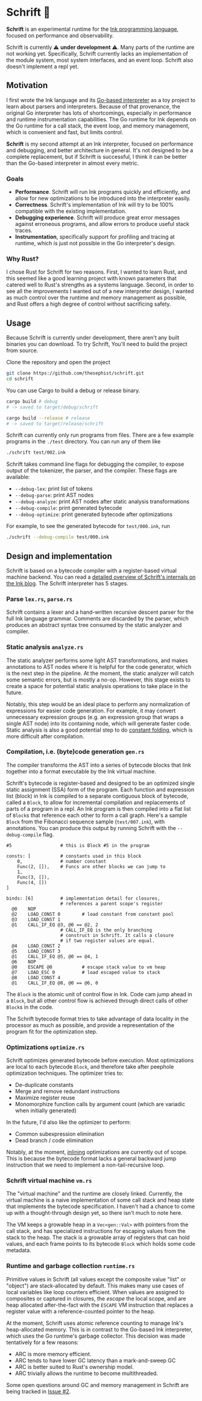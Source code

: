 # Schrift 🚄

**Schrift** is an experimental runtime for the [Ink programming language](https://github.com/thesephist/ink), focused on performance and observability.

Schrift is currently ⚠️ **under development** ⚠️. Many parts of the runtime are not working yet. Specifically, Schrift currently lacks an implementation of the module system, most system interfaces, and an event loop. Schrift also doesn't implement a repl yet.

## Motivation

I first wrote the Ink language and its [Go-based interpreter](https://github.com/thesephist/ink) as a toy project to learn about parsers and interpreters. Because of that provenance, the original Go interpreter has lots of shortcomings, especially in performance and runtime instrumentation capabilities. The Go runtime for Ink depends on the Go runtime for a call stack, the event loop, and memory management, which is convenient and fast, but limits control.

**Schrift** is my second attempt at an Ink interpreter, focused on performance and debugging, and better architecture in general. It's not designed to be a complete replacement, but if Schrift is successful, I think it can be better than the Go-based interpreter in almost every metric.

### Goals

- **Performance**. Schrift will run Ink programs quickly and efficiently, and allow for new optimizations to be introduced into the interpreter easily.
- **Correctness**. Schrift's implementation of Ink will try to be 100% compatible with the existing implementation.
- **Debugging experience**. Schrift will produce great error messages against erroneous programs, and allow errors to produce useful stack traces.
- **Instrumentation**, specifically support for profiling and tracing at runtime, which is just not possible in the Go interpreter's design.

### Why Rust?

I chose Rust for Schrift for two reasons. First, I wanted to learn Rust, and this seemed like a good learning project with known parameters that catered well to Rust's strengths as a systems language. Second, in order to see all the improvements I wanted out of a new interpreter design, I wanted as much control over the runtime and memory management as possible, and Rust offers a high degree of control without sacrificing safety.

## Usage

Because Schrift is currently under development, there aren't any built binaries you can download. To try Schrift, You'll need to build the project from source.

Clone the repository and open the project

```sh
git clone https://github.com/thesephist/schrift.git
cd schrift
```

You can use Cargo to build a debug or release binary.

```sh
cargo build # debug
# -> saved to target/debug/schrift

cargo build --release # release
# -> saved to target/release/schrift
```

Schrift can currently only run programs from files. There are a few example programs in the `./test` directory. You can run any of them like

```sh
./schrift test/002.ink
```

Schrift takes command line flags for debugging the compiler, to expose output of the tokenizer, the parser, and the compiler. These flags are available:

- `--debug-lex`: print list of tokens
- `--debug-parse`: print AST nodes
- `--debug-analyze`: print AST nodes after static analysis transformations
- `--debug-compile`: print generated bytecode
- `--debug-optimize`: print generated bytecode after optimizations

For example, to see the generated bytecode for `test/000.ink`, run

```sh
./schrift --debug-compile test/000.ink
```

## Design and implementation

Schrift is based on a bytecode compiler with a register-based virtual machine backend. You can read a [detailed overview of Schrift's internals on the Ink blog](https://dotink.co/posts/schrift-code/). The Schrift interpreter has 5 stages.

### Parse `lex.rs`, `parse.rs`

Schrift contains a lexer and a hand-written recursive descent parser for the full Ink language grammar. Comments are discarded by the parser, which produces an abstract syntax tree consumed by the static analyzer and compiler.

### Static analysis `analyze.rs`

The static analyzer performs some light AST transformations, and makes annotations to AST nodes where it is helpful for the code generator, which is the next step in the pipeline. At the moment, the static analyzer will catch some semantic errors, but is mostly a no-op. However, this stage exists to create a space for potential static analysis operations to take place in the future.

Notably, this step would be an ideal place to perform any normalization of expressions for easier code generation. For example, it may convert unnecessary expression groups (e.g. an expression group that wraps a single AST node) into its containing node, which will generate faster code. Static analysis is also a good potential step to do [constant folding](https://en.wikipedia.org/wiki/Constant_folding), which is more difficult after compilation.

### Compilation, i.e. (byte)code generation `gen.rs`

The compiler transforms the AST into a series of bytecode blocks that link together into a format executable by the Ink virtual machine.

Schrift's bytecode is register-based and designed to be an optimized single static assignment (SSA) form of the program. Each function and expression list (block) in Ink is compiled to a separate contiguous block of bytecode, called a `Block`, to allow for incremental compilation and replacements of parts of a program in a repl. An Ink program is then compiled into a flat list of `Block`s that reference each other to form a call graph. Here's a sample `Block` from the Fibonacci sequence sample (`test/007.ink`), with annotations. You can produce this output by running Schrift with the `--debug-compile` flag.

```
#5                  # this is Block #5 in the program

consts: [           # constants used in this block
    0,              # number constant
    Func(2, []),    # Funcs are other blocks we can jump to
    1,
    Func(3, []),
    Func(4, [])
]

binds: [6]          # implementation detail for closures,
                    # references a parent scope's register
  @0    NOP
  @2    LOAD_CONST 0        # load constant from constant pool
  @3    LOAD_CONST 1
  @1    CALL_IF_EQ @3, @0 == @2, 2
                    # CALL_IF_EQ is the only branching
                    # construct in Schrift. It calls a closure
                    # if two register values are equal.
  @4    LOAD_CONST 2
  @5    LOAD_CONST 3
  @1    CALL_IF_EQ @5, @0 == @4, 1
  @6    NOP
  @0    ESCAPE @0           # escape stack value to vm heap
  @7    LOAD_ESC 0          # load escaped value to stack
  @8    LOAD_CONST 4
  @1    CALL_IF_EQ @8, @0 == @6, 0
```

The `Block` is the atomic unit of control flow in Ink. Code cam jump ahead in a `Block`, but all other control flow is achieved through direct calls of other `Block`s in the code.

The Schrift bytecode format tries to take advantage of data locality in the processor as much as possible, and provide a representation of the program fit for the optimization step.

### Optimizations `optimize.rs`

Schrift optimizes generated bytecode before execution. Most optimizations are local to each bytecode `Block`, and therefore take after peephole optimization techniques. The optimizer tries to:

- De-duplicate constants
- Merge and remove redundant instructions
- Maximize register reuse
- Monomorphize function calls by argument count (which are variadic when initially generated)

In the future, I'd also like the optimizer to perform:

- Common subexpression elimination
- Dead branch / code elimination

Notably, at the moment, [inlining](https://en.wikipedia.org/wiki/Inline_expansion) optimizations are currently out of scope. This is because the bytecode format lacks a general backward jump instruction that we need to implement a non-tail-recursive loop.

### Schrift virtual machine `vm.rs`

The "virtual machine" and the runtime are closely linked. Currently, the virtual machine is a naive implementation of some call stack and heap state that implements the bytecode specification. I haven't had a chance to come up with a thought-through design yet, so there isn't much to note here.

The VM keeps a growable heap in a `Vec<gen::Val>` with pointers from the call stack, and has specialized instructions for escaping values from the stack to the heap. The stack is a growable array of registers that can hold values, and each frame points to its bytecode `Block` which holds some code metadata.

### Runtime and garbage collection `runtime.rs`

Primitive values in Schrift (all values except the composite value "list" or "object") are stack-allocated by default. This makes many use cases of local variables like loop counters efficient. When values are assigned to composites or captured in closures, the _escape_ the local scope, and are heap allocated after-the-fact with the `ESCAPE` VM instruction that replaces a register value with a reference-counted pointer to the heap.

At the moment, Schrift uses atomic reference counting to manage Ink's heap-allocated memory. This is in contrast to the Go-based Ink interpreter, which uses the Go runtime's garbage collector. This decision was made tentatively for a few reasons:

- ARC is more memory efficient.
- ARC tends to have lower GC latency than a mark-and-sweep GC
- ARC is better suited to Rust's ownership model.
- ARC trivially allows the runtime to become multithreaded.

Some open questions around GC and memory management in Schrift are being tracked in [Issue #2](https://github.com/thesephist/schrift/issues/2).
